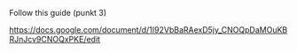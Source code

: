 Follow this guide (punkt 3)

https://docs.google.com/document/d/1I92VbBaRAexD5jy_CNOQpDaMOuKBRJnJcv9CNOQxPKE/edit


